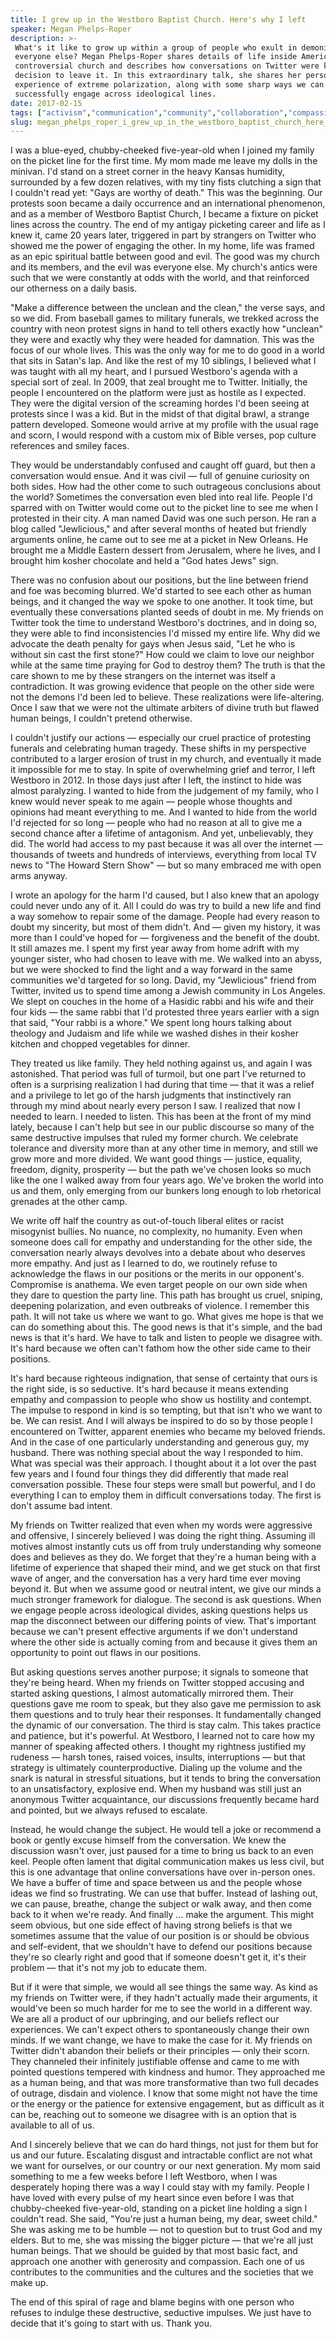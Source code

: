 ```yaml
---
title: I grew up in the Westboro Baptist Church. Here's why I left
speaker: Megan Phelps-Roper
description: >-
 What's it like to grow up within a group of people who exult in demonizing ...
 everyone else? Megan Phelps-Roper shares details of life inside America's most
 controversial church and describes how conversations on Twitter were key to her
 decision to leave it. In this extraordinary talk, she shares her personal
 experience of extreme polarization, along with some sharp ways we can learn to
 successfully engage across ideological lines.
date: 2017-02-15
tags: ["activism","communication","community","collaboration","compassion","empathy","family","humanity","faith","identity","peace","social-change","motivation","social-media","society","writing","religion","tednyc"]
slug: megan_phelps_roper_i_grew_up_in_the_westboro_baptist_church_here_s_why_i_left
---
```


I was a blue-eyed, chubby-cheeked five-year-old when I joined my family on the picket line
for the first time. My mom made me leave my dolls in the minivan. I'd stand on a street
corner in the heavy Kansas humidity, surrounded by a few dozen relatives, with my tiny
fists clutching a sign that I couldn't read yet: "Gays are worthy of death." This was the
beginning. Our protests soon became a daily occurrence and an international phenomenon, and
as a member of Westboro Baptist Church, I became a fixture on picket lines across the
country. The end of my antigay picketing career and life as I knew it, came 20 years
later, triggered in part by strangers on Twitter who showed me the power of engaging the
other. In my home, life was framed as an epic spiritual battle between good and evil. The
good was my church and its members, and the evil was everyone else. My church's antics
were such that we were constantly at odds with the world, and that reinforced our
otherness on a daily basis.

"Make a difference between the unclean and the clean," the verse says, and so we did. From
baseball games to military funerals, we trekked across the country with neon protest signs
in hand to tell others exactly how "unclean" they were and exactly why they were headed
for damnation. This was the focus of our whole lives. This was the only way for me to do
good in a world that sits in Satan's lap. And like the rest of my 10 siblings, I believed
what I was taught with all my heart, and I pursued Westboro's agenda with a special sort
of zeal. In 2009, that zeal brought me to Twitter. Initially, the people I encountered on
the platform were just as hostile as I expected. They were the digital version of the
screaming hordes I'd been seeing at protests since I was a kid. But in the midst of that
digital brawl, a strange pattern developed. Someone would arrive at my profile with the
usual rage and scorn, I would respond with a custom mix of Bible verses, pop culture
references and smiley faces.

They would be understandably confused and caught off guard, but then a conversation would
ensue. And it was civil — full of genuine curiosity on both sides. How had the other come
to such outrageous conclusions about the world? Sometimes the conversation even bled into
real life. People I'd sparred with on Twitter would come out to the picket line to see me
when I protested in their city. A man named David was one such person. He ran a blog
called "Jewlicious," and after several months of heated but friendly arguments online, he
came out to see me at a picket in New Orleans. He brought me a Middle Eastern dessert from
Jerusalem, where he lives, and I brought him kosher chocolate and held a "God hates Jews"
sign.

There was no confusion about our positions, but the line between friend and foe was
becoming blurred. We'd started to see each other as human beings, and it changed the way
we spoke to one another. It took time, but eventually these conversations planted seeds of
doubt in me. My friends on Twitter took the time to understand Westboro's doctrines, and
in doing so, they were able to find inconsistencies I'd missed my entire life. Why did we
advocate the death penalty for gays when Jesus said, "Let he who is without sin cast the
first stone?" How could we claim to love our neighbor while at the same time praying for
God to destroy them? The truth is that the care shown to me by these strangers on the
internet was itself a contradiction. It was growing evidence that people on the other side
were not the demons I'd been led to believe. These realizations were life-altering. Once I
saw that we were not the ultimate arbiters of divine truth but flawed human beings, I
couldn't pretend otherwise.

I couldn't justify our actions — especially our cruel practice of protesting funerals and
celebrating human tragedy. These shifts in my perspective contributed to a larger erosion
of trust in my church, and eventually it made it impossible for me to stay. In spite of
overwhelming grief and terror, I left Westboro in 2012. In those days just after I left,
the instinct to hide was almost paralyzing. I wanted to hide from the judgement of my
family, who I knew would never speak to me again — people whose thoughts and opinions had
meant everything to me. And I wanted to hide from the world I'd rejected for so long —
people who had no reason at all to give me a second chance after a lifetime of antagonism.
And yet, unbelievably, they did. The world had access to my past because it was all over
the internet — thousands of tweets and hundreds of interviews, everything from local TV
news to "The Howard Stern Show" — but so many embraced me with open arms
anyway.

I wrote an apology for the harm I'd caused, but I also knew that an apology could never
undo any of it. All I could do was try to build a new life and find a way somehow to
repair some of the damage. People had every reason to doubt my sincerity, but most of them
didn't. And — given my history, it was more than I could've hoped for — forgiveness and
the benefit of the doubt. It still amazes me. I spent my first year away from home adrift
with my younger sister, who had chosen to leave with me. We walked into an abyss, but we
were shocked to find the light and a way forward in the same communities we'd targeted for
so long. David, my "Jewlicious" friend from Twitter, invited us to spend time among a
Jewish community in Los Angeles. We slept on couches in the home of a Hasidic rabbi and
his wife and their four kids — the same rabbi that I'd protested three years earlier with
a sign that said, "Your rabbi is a whore." We spent long hours talking about theology and
Judaism and life while we washed dishes in their kosher kitchen and chopped vegetables for
dinner.

They treated us like family. They held nothing against us, and again I was astonished. That
period was full of turmoil, but one part I've returned to often is a surprising
realization I had during that time — that it was a relief and a privilege to let go of the
harsh judgments that instinctively ran through my mind about nearly every person I saw. I
realized that now I needed to learn. I needed to listen. This has been at the front of my
mind lately, because I can't help but see in our public discourse so many of the same
destructive impulses that ruled my former church. We celebrate tolerance and diversity
more than at any other time in memory, and still we grow more and more divided. We want
good things — justice, equality, freedom, dignity, prosperity — but the path we've chosen
looks so much like the one I walked away from four years ago. We've broken the world into
us and them, only emerging from our bunkers long enough to lob rhetorical grenades at the
other camp.

We write off half the country as out-of-touch liberal elites or racist misogynist bullies.
No nuance, no complexity, no humanity. Even when someone does call for empathy and
understanding for the other side, the conversation nearly always devolves into a debate
about who deserves more empathy. And just as I learned to do, we routinely refuse to
acknowledge the flaws in our positions or the merits in our opponent's. Compromise is
anathema. We even target people on our own side when they dare to question the party line.
This path has brought us cruel, sniping, deepening polarization, and even outbreaks of
violence. I remember this path. It will not take us where we want to go. What gives me hope
is that we can do something about this. The good news is that it's simple, and the bad
news is that it's hard. We have to talk and listen to people we disagree with. It's hard
because we often can't fathom how the other side came to their positions.

It's hard because righteous indignation, that sense of certainty that ours is the right
side, is so seductive. It's hard because it means extending empathy and compassion to
people who show us hostility and contempt. The impulse to respond in kind is so tempting,
but that isn't who we want to be. We can resist. And I will always be inspired to do so by
those people I encountered on Twitter, apparent enemies who became my beloved friends. And
in the case of one particularly understanding and generous guy, my husband. There was
nothing special about the way I responded to him. What was special was their approach. I
thought about it a lot over the past few years and I found four things they did
differently that made real conversation possible. These four steps were small but
powerful, and I do everything I can to employ them in difficult conversations today. The
first is don't assume bad intent.

My friends on Twitter realized that even when my words were aggressive and offensive, I
sincerely believed I was doing the right thing. Assuming ill motives almost instantly cuts
us off from truly understanding why someone does and believes as they do. We forget that
they're a human being with a lifetime of experience that shaped their mind, and we get
stuck on that first wave of anger, and the conversation has a very hard time ever moving
beyond it. But when we assume good or neutral intent, we give our minds a much stronger
framework for dialogue. The second is ask questions. When we engage people across
ideological divides, asking questions helps us map the disconnect between our differing
points of view. That's important because we can't present effective arguments if we don't
understand where the other side is actually coming from and because it gives them an
opportunity to point out flaws in our positions.

But asking questions serves another purpose; it signals to someone that they're being
heard. When my friends on Twitter stopped accusing and started asking questions, I almost
automatically mirrored them. Their questions gave me room to speak, but they also gave me
permission to ask them questions and to truly hear their responses. It fundamentally
changed the dynamic of our conversation. The third is stay calm. This takes practice and
patience, but it's powerful. At Westboro, I learned not to care how my manner of speaking
affected others. I thought my rightness justified my rudeness — harsh tones, raised
voices, insults, interruptions — but that strategy is ultimately counterproductive.
Dialing up the volume and the snark is natural in stressful situations, but it tends to
bring the conversation to an unsatisfactory, explosive end. When my husband was still just
an anonymous Twitter acquaintance, our discussions frequently became hard and pointed, but
we always refused to escalate.

Instead, he would change the subject. He would tell a joke or recommend a book or gently
excuse himself from the conversation. We knew the discussion wasn't over, just paused for
a time to bring us back to an even keel. People often lament that digital communication
makes us less civil, but this is one advantage that online conversations have over
in-person ones. We have a buffer of time and space between us and the people whose ideas
we find so frustrating. We can use that buffer. Instead of lashing out, we can pause,
breathe, change the subject or walk away, and then come back to it when we're ready. And
finally ... make the argument. This might seem obvious, but one side effect of having
strong beliefs is that we sometimes assume that the value of our position is or should be
obvious and self-evident, that we shouldn't have to defend our positions because they're
so clearly right and good that if someone doesn't get it, it's their problem — that it's
not my job to educate them.

But if it were that simple, we would all see things the same way. As kind as my friends on
Twitter were, if they hadn't actually made their arguments, it would've been so much
harder for me to see the world in a different way. We are all a product of our upbringing,
and our beliefs reflect our experiences. We can't expect others to spontaneously change
their own minds. If we want change, we have to make the case for it. My friends on Twitter
didn't abandon their beliefs or their principles — only their scorn. They channeled their
infinitely justifiable offense and came to me with pointed questions tempered with
kindness and humor. They approached me as a human being, and that was more transformative
than two full decades of outrage, disdain and violence. I know that some might not have
the time or the energy or the patience for extensive engagement, but as difficult as it
can be, reaching out to someone we disagree with is an option that is available to all of
us.

And I sincerely believe that we can do hard things, not just for them but for us and our
future. Escalating disgust and intractable conflict are not what we want for ourselves, or
our country or our next generation. My mom said something to me a few weeks before I left
Westboro, when I was desperately hoping there was a way I could stay with my family.
People I have loved with every pulse of my heart since even before I was that
chubby-cheeked five-year-old, standing on a picket line holding a sign I couldn't read.
She said, "You're just a human being, my dear, sweet child." She was asking me to be
humble — not to question but to trust God and my elders. But to me, she was missing the
bigger picture — that we're all just human beings. That we should be guided by that most
basic fact, and approach one another with generosity and compassion. Each one of us
contributes to the communities and the cultures and the societies that we make
up.

The end of this spiral of rage and blame begins with one person who refuses to indulge
these destructive, seductive impulses. We just have to decide that it's going to start
with us. Thank you.

<!--
ad_duration=3.33
event="TEDNYC"
external_start_time=0
has_talk_citation=1
intro_duration=11.82
is_subtitle_required="False"
is_talk_featured="True"
language="en"
language_swap="False"
native_language="en"
number_of_related_talks=6
number_of_speakers=1
number_of_subtitled_videos=24
number_of_tags=18
number_of_talk_download_languages=24
number_of_talk_more_resources=0
number_of_talk_recommendations=1
number_of_talks_take_actions=2
post_ad_duration=0.83
published_timestamp="2017-03-06 16:05:06"
recording_date="2017-02-15"
speaker_description="Writer, activist"
speaker_is_published=1
speaker_name="Megan Phelps-Roper"
talk_more_resources=[]
talk_name="I grew up in the Westboro Baptist Church. Here's why I left"
talk_recommendations_blurb="Check out these resources on non-complementary behavior and the power of kind engagement, curated by Megan Phelps-Roper."
talks_tags=["activism","communication","community","collaboration","compassion","empathy","family","humanity","faith","identity","peace","social-change","motivation","social-media","society","writing","religion","tednyc"]
url_audio="https://download.ted.com/talks/MeganPhelpsRoper_2017S.mp3?apikey=acme-roadrunner"
url_photo_speaker="https://pe.tedcdn.com/images/ted/942d34f91247efc955b9e5dd6ba740e60ed8db26_254x191.jpg"
url_photo_talk="https://s3.amazonaws.com/talkstar-photos/uploads/a797a8a0-a6ea-44c7-876c-0423df616f86/MeganPhelpsRoper_2017S-embed.jpg"
url_webpage="https://www.ted.com/talks/megan_phelps_roper_i_grew_up_in_the_westboro_baptist_church_here_s_why_i_left"
video_type_name="TED Stage Talk"
-->